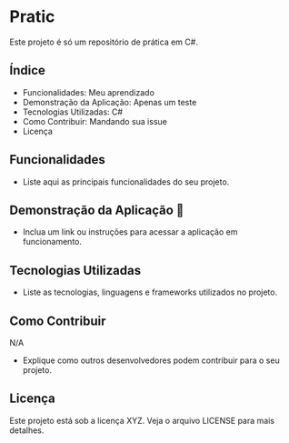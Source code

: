 # Pratic

Este projeto é só um repositório de prática em C#.

## Índice

- Funcionalidades: Meu aprendizado
- Demonstração da Aplicação: Apenas um teste
- Tecnologias Utilizadas: C#
- Como Contribuir: Mandando sua issue
- Licença

## Funcionalidades

- Liste aqui as principais funcionalidades do seu projeto.

## Demonstração da Aplicação 🚨

- Inclua um link ou instruções para acessar a aplicação em funcionamento.

## Tecnologias Utilizadas

- Liste as tecnologias, linguagens e frameworks utilizados no projeto.

## Como Contribuir
N/A

- Explique como outros desenvolvedores podem contribuir para o seu projeto.

## Licença

Este projeto está sob a licença XYZ. Veja o arquivo LICENSE para mais detalhes.

